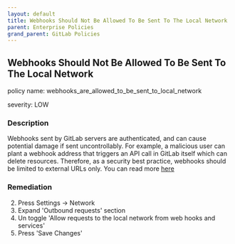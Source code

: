 ```yaml
---
layout: default
title: Webhooks Should Not Be Allowed To Be Sent To The Local Network
parent: Enterprise Policies
grand_parent: GitLab Policies
---
```



## Webhooks Should Not Be Allowed To Be Sent To The Local Network
policy name: webhooks_are_allowed_to_be_sent_to_local_network

severity: LOW

### Description
Webhooks sent by GitLab servers are authenticated, and can cause potential damage if sent uncontrollably. For example, a malicious user can plant a webhook address that triggers an API call in GitLab itself which can delete resources. Therefore, as a security best practice, webhooks should be limited to external URLs only. You can read more [here](https://docs.gitlab.com/ee/security/webhooks.html)



### Remediation
2. Press Settings -> Network
3. Expand 'Outbound requests' section
4. Un toggle 'Allow requests to the local network from web hooks and services'
5. Press 'Save Changes'



